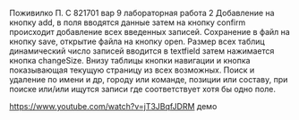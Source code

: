 Поживилко П. С 821701 вар 9 лабораторная работа 2
Добавление на кнопку add, в поля вводятся данные затем на кнопку confirm происходит добавление всех введенных записей.
Сохранение в файл на кнопку save, открытие файла на кнопку open.
Размер всех таблиц динамический число записей вводится в textfield затем нажимается кнопка changeSize.
Внизу таблицы кнопки навигации и кнопка показывающая текущую страницу из всех возможных.
Поиск и удаление по имени и др, городу или команде, позиции или составу, при поиске или/или ищутся записи где соответствует хотя бы одно поле.

https://www.youtube.com/watch?v=jT3JBqfJDRM демо
